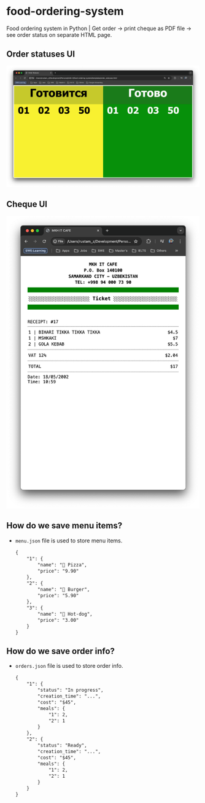 # food-ordering-system
Food ordering system in Python | Get order → print cheque as PDF file → see order status on separate HTML page.


## Order statuses UI
<img src="images/tablo.png">

## Cheque UI
<img src="images/cheque.png">



## How do we save menu items?
- `menu.json` file is used to store menu items.
    ```
    {
        "1": {
            "name": "🍕 Pizza",
            "price": "9.90"
        },
        "2": {
            "name": "🍔 Burger",
            "price": "5.90"
        },
        "3": {
            "name": "🌭 Hot-dog",
            "price": "3.00"
        }
    }
    ```

## How do we save order info? 
- `orders.json` file is used to store order info.
    ```
    {
        "1": {
            "status": "In progress",
            "creation_time": "...",
            "cost": "$45",
            "meals": {
                "1": 2,
                "2": 1
            }
        },
        "2": {
            "status": "Ready",
            "creation_time": "...",
            "cost": "$45",
            "meals": {
                "1": 2,
                "2": 1
            }
        }
    }
    ```